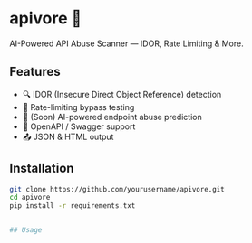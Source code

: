 # apivore 🐊

AI-Powered API Abuse Scanner — IDOR, Rate Limiting & More.

## Features
- 🔍 IDOR (Insecure Direct Object Reference) detection
- 🔁 Rate-limiting bypass testing
- 🧠 (Soon) AI-powered endpoint abuse prediction
- 📄 OpenAPI / Swagger support
- 📤 JSON & HTML output

## Installation

```bash
git clone https://github.com/yourusername/apivore.git
cd apivore
pip install -r requirements.txt


## Usage
